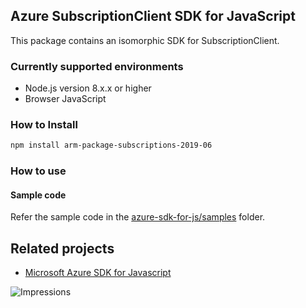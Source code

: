 ## Azure SubscriptionClient SDK for JavaScript

This package contains an isomorphic SDK for SubscriptionClient.

### Currently supported environments

- Node.js version 8.x.x or higher
- Browser JavaScript

### How to Install

```bash
npm install arm-package-subscriptions-2019-06
```

### How to use

#### Sample code

Refer the sample code in the [azure-sdk-for-js/samples](https://github.com/Azure/azure-sdk-for-js/tree/master/samples) folder.

## Related projects

- [Microsoft Azure SDK for Javascript](https://github.com/Azure/azure-sdk-for-js)


![Impressions](https://azure-sdk-impressions.azurewebsites.net/api/impressions/azure-sdk-for-js%2Fsdk%2Fcdn%2Farm-cdn%2FREADME.png)